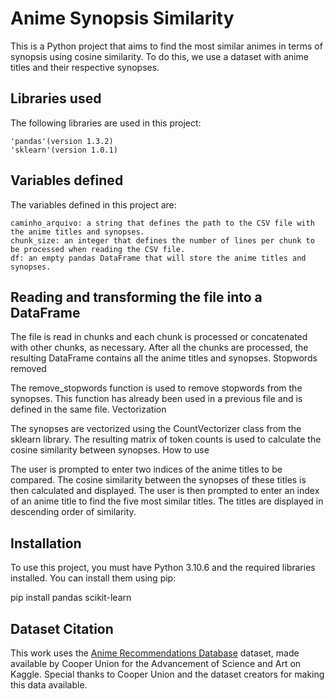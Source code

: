# Anime Synopsis Similarity

This is a Python project that aims to find the most similar animes in terms of synopsis using cosine similarity. To do this, we use a dataset with anime titles and their respective synopses.

## Libraries used

The following libraries are used in this project:

    'pandas'(version 1.3.2)
    'sklearn'(version 1.0.1)

## Variables defined

The variables defined in this project are:

    caminho_arquivo: a string that defines the path to the CSV file with the anime titles and synopses.
    chunk_size: an integer that defines the number of lines per chunk to be processed when reading the CSV file.
    df: an empty pandas DataFrame that will store the anime titles and synopses.

## Reading and transforming the file into a DataFrame

The file is read in chunks and each chunk is processed or concatenated with other chunks, as necessary. After all the chunks are processed, the resulting DataFrame contains all the anime titles and synopses.
Stopwords removed

The remove_stopwords function is used to remove stopwords from the synopses. This function has already been used in a previous file and is defined in the same file.
Vectorization

The synopses are vectorized using the CountVectorizer class from the sklearn library. The resulting matrix of token counts is used to calculate the cosine similarity between synopses.
How to use

The user is prompted to enter two indices of the anime titles to be compared. The cosine similarity between the synopses of these titles is then calculated and displayed. The user is then prompted to enter an index of an anime title to find the five most similar titles. The titles are displayed in descending order of similarity.

## Installation

To use this project, you must have Python 3.10.6 and the required libraries installed. You can install them using pip:

pip install pandas scikit-learn

## Dataset Citation

This work uses the [Anime Recommendations Database](https://www.kaggle.com/datasets/CooperUnion/anime-recommendations-database) dataset, made available by Cooper Union for the Advancement of Science and Art on Kaggle. Special thanks to Cooper Union and the dataset creators for making this data available.

